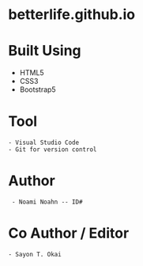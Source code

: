# betterlife.github.io


# Built Using 
  - HTML5
  - CSS3
  - Bootstrap5

  # Tool 
    - Visual Studio Code 
    - Git for version control


 # Author 
     - Noami Noahn -- ID# 
 # Co Author / Editor 
    - Sayon T. Okai 
